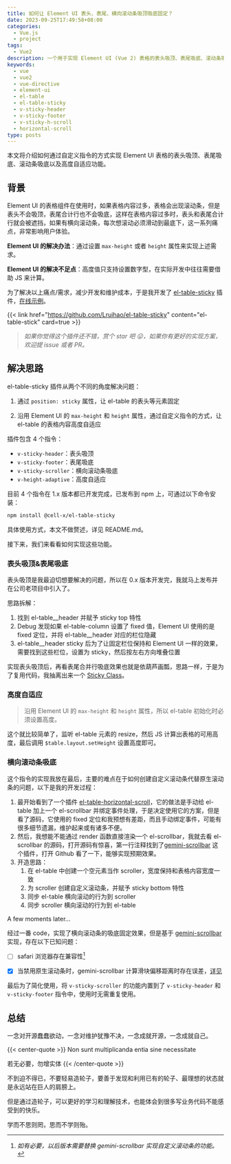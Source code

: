 ```yaml
---
title: 如何让 Element UI 表头、表尾、横向滚动条吸顶吸底固定？
date: 2023-09-25T17:49:58+08:00
categories:
  - Vue.js
  - project
tags:
  - Vue2
description: 一个用于实现 Element UI (Vue 2) 表格的表头吸顶、表尾吸底、滚动条吸底以及高度自适应功能的指令集插件。
keywords:
  - vue
  - vue2
  - vue-directive
  - element-ui
  - el-table
  - el-table-sticky
  - v-sticky-header
  - v-sticky-footer
  - v-sticky-h-scroll
  - horizontal-scroll
type: posts
---
```


本文将介绍如何通过自定义指令的方式实现 Element UI 表格的表头吸顶、表尾吸底、滚动条吸底以及高度自适应功能。

<!--more-->

## 背景

Element UI 的表格组件在使用时，如果表格内容过多，表格会出现滚动条，但是表头不会吸顶，表尾合计行也不会吸底，这样在表格内容过多时，表头和表尾合计行就会被遮挡，如果有横向滚动条，每次想滚动必须滑动到最底下，这一系列痛点，非常影响用户体验。

**Element UI 的解决办法**：通过设置 `max-height` 或者 `height` 属性来实现上述需求。

**Element UI 的解决不足点**：高度值只支持设置数字型，在实际开发中往往需要借助 JS 来计算。

为了解决以上痛点/需求，减少开发和维护成本，于是我开发了 [el-table-sticky](https://github.com/Lruihao/el-table-sticky) 插件，[在线示例](https://yuhanglee.github.io/el-table-sticky/)。

<!-- markdownlint-disable-next-line no-bare-urls -->
{{< link href="https://github.com/Lruihao/el-table-sticky" content="el-table-stick" card=true >}}

> *如果你觉得这个插件还不错，赏个 star 吧 😛，如果你有更好的实现方案，欢迎提 issue 或者 PR。*

## 解决思路

el-table-sticky 插件从两个不同的角度解决问题：

1. 通过 `position: sticky` 属性，让 el-table 的表头等元素固定

2. 沿用 Element UI 的 `max-height` 和 `height` 属性，通过自定义指令的方式，让 el-table 的表格内容高度自适应

插件包含 4 个指令：

- `v-sticky-header`：表头吸顶
- `v-sticky-footer`：表尾吸底
- `v-sticky-scroller`：横向滚动条吸底
- `v-height-adaptive`：高度自适应

目前 4 个指令在 1.x 版本都已开发完成，已发布到 npm 上，可通过以下命令安装：

```bash
npm install @cell-x/el-table-sticky
```

具体使用方式，本文不做赘述，详见 README.md。

接下来，我们来看看如何实现这些功能。

### 表头吸顶&表尾吸底

表头吸顶是我最迫切想要解决的问题，所以在 0.x 版本开发完，我就马上发布并在公司老项目中引入了。

思路拆解：

1. 找到 el-table__header 并赋予 sticky top 特性
2. Debug 发现如果 el-table-column 设置了 fixed 值，Element UI 使用的是 fixed 定位，并将 el-table__header 对应的栏位隐藏
3. el-table__header sticky 后为了让固定栏位保持和 Element UI 一样的效果，需要找到这些栏位，设置为 sticky，然后按左右方向堆叠位置

实现表头吸顶后，再看表尾合并行吸底效果也就是依葫芦画瓢，思路一样，于是为了复用代码，我抽离出来一个 [Sticky Class](https://github.com/Lruihao/el-table-sticky/blob/main/src/utils/sticky.js#L9)。

### 高度自适应

> 沿用 Element UI 的 `max-height` 和 `height` 属性，所以 el-table 初始化时必须设置高度。

这个就比较简单了，监听 el-table 元素的 resize，然后 JS 计算出表格的可用高度，最后调用 `$table.layout.setHeight` 设置高度即可。

### 横向滚动条吸底

这个指令的实现我放在最后，主要的难点在于如何创建自定义滚动条代替原生滚动条的问题，以下是我的开发过程：

1. 最开始看到了一个插件 [el-table-horizontal-scroll](https://github.com/mizuka-wu/el-table-horizontal-scroll)，它的做法是手动给 el-table 加上一个 el-scrollbar 并绑定事件处理，于是决定使用它的方案，但是看了源码，它使用的 fixed 定位和我预想有差距，而且手动绑定事件，可能有很多细节遗漏，维护起来或有诸多不便。
2. 然后，我想能不能通过 render 函数直接渲染一个 el-scrollbar，我就去看 el-scrollbar 的源码，打开源码有惊喜，第一行注释找到了[gemini-scrollbar](https://github.com/noeldelgado/gemini-scrollbar) 这个插件，打开 Github 看了一下，能够实现预期效果。
3. 开造思路：
   1. 在 el-table 中创建一个空元素当作 scroller，宽度保持和表格内容宽度一致
   2. 为 scroller 创建自定义滚动条，并赋予 sticky bottom 特性
   3. 同步 el-table 横向滚动的行为到 scroller
   4. 同步 scroller 横向滚动的行为到 el-table

A few moments later...

经过一番 code，实现了横向滚动条的吸底固定效果，但是基于 [gemini-scrollbar](https://github.com/noeldelgado/gemini-scrollbar) 实现，存在以下已知问题：

- [ ] safari 浏览器存在兼容性[^1]

- [x] 当禁用原生滚动条时，gemini-scrollbar 计算滑块偏移距离时存在误差，[详见](https://github.com/Lruihao/el-table-sticky/blob/5c80091e21841fdb78264cde52ab1588b7991e02/src/utils/scroller.js#L75-L83)

最后为了简化使用，将 `v-sticky-scroller` 的功能内置到了 `v-sticky-header` 和 `v-sticky-footer` 指令中，使用时无需重复使用。

## 总结

一念对开源蠢蠢欲动，一念对维护犹豫不决，一念成就开源，一念成就自己。

{{< center-quote >}}
Non sunt multiplicanda entia sine necessitate

若无必要，勿增实体
{{< /center-quote >}}

不到迫不得已，不要轻易造轮子，要善于发现和利用已有的轮子、最理想的状态就是永远站在巨人的肩膀上。

但是通过造轮子，可以更好的学习和理解技术，也能体会到很多写业务代码不能感受到的快乐。

学而不思则罔，思而不学则殆。

<!-- footnote reference definition -->
[^1]: *如有必要，以后版本需要替换 gemini-scrollbar 实现自定义滚动条的功能。*
